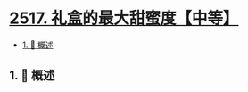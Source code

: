 # [2517. 礼盒的最大甜蜜度【中等】](https://github.com/Tdahuyou/TNotes.leetcode/tree/main/notes/2517.%20%E7%A4%BC%E7%9B%92%E7%9A%84%E6%9C%80%E5%A4%A7%E7%94%9C%E8%9C%9C%E5%BA%A6%E3%80%90%E4%B8%AD%E7%AD%89%E3%80%91)

<!-- region:toc -->

- [1. 📝 概述](#1--概述)

<!-- endregion:toc -->

## 1. 📝 概述
